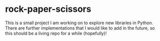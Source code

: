 # rock-paper-scissors

This is a small project I am working on to explore new libraries in Python.
There are further implementations that I would like to add in the future, so this should be a living repo for a while (hopefully)!
